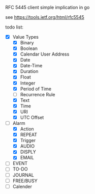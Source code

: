 RFC 5445 client simple implication in go

see https://tools.ietf.org/html/rfc5545

todo list:

- [x] Value Types
  - [x] Binary
  - [x] Boolean
  - [x] Calendar User Address
  - [x] Date
  - [x] Date-Time
  - [x] Duration
  - [x] Float
  - [x] Integer
  - [x] Period of Time
  - [ ] Recurrence Rule
  - [x] Text
  - [x] Time
  - [x] URI
  - [x] UTC Offset
- [ ] Alarm
     - [x] Action
     - [x] REPEAT
     - [x] Trigger
     - [x] AUDIO
     - [x] DISPLY
     - [x] EMAIL
- [ ] EVENT
- [ ] TO-DO
- [ ] JOURNAL
- [ ] FREE/BUSY
- [ ] Calender